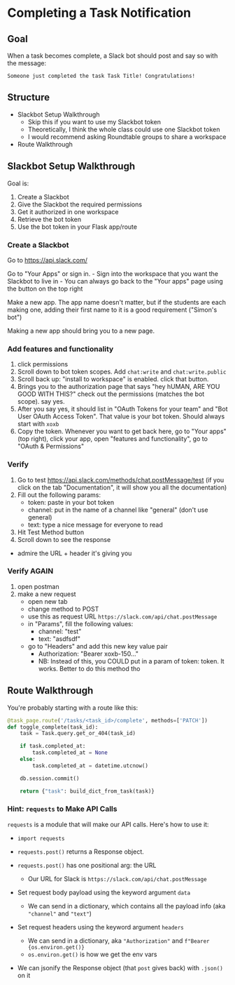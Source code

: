 # Completing a Task Notification

## Goal

When a task becomes complete, a Slack bot should post and say so with the message:

```
Someone just completed the task Task Title! Congratulations!
```

## Structure

- Slackbot Setup Walkthrough
  - Skip this if you want to use my Slackbot token
  - Theoretically, I think the whole class could use one Slackbot token
  - I would recommend asking Roundtable groups to share a workspace
- Route Walkthrough

## Slackbot Setup Walkthrough

Goal is:

1. Create a Slackbot
1. Give the Slackbot the required permissions
1. Get it authorized in one workspace
1. Retrieve the bot token
1. Use the bot token in your Flask app/route

### Create a Slackbot

Go to https://api.slack.com/

Go to "Your Apps" or sign in. - Sign into the workspace that you want the Slackbot to live in - You can always go back to the "Your apps" page using the button on the top right

Make a new app. The app name doesn't matter, but if the students are each making one, adding their first name to it is a good requirement ("Simon's bot")

Making a new app should bring you to a new page.

### Add features and functionality

1. click permissions
1. Scroll down to bot token scopes. Add `chat:write` and `chat:write.public`
1. Scroll back up: "install to workspace" is enabled. click that button.
1. Brings you to the authorization page that says "hey hUMAN, ARE YOU GOOD WITH THIS?" check out the permissions (matches the bot scope). say yes.
1. After you say yes, it should list in "OAuth Tokens for your team" and "Bot User OAuth Access Token". That value is your bot token. Should always start with `xoxb`
1. Copy the token. Whenever you want to get back here, go to "Your apps" (top right), click your app, open "features and functionality", go to "OAuth & Permissions"

### Verify

1. Go to test https://api.slack.com/methods/chat.postMessage/test (if you click on the tab "Documentation", it will show you all the documentation)
1. Fill out the following params:
   - token: paste in your bot token
   - channel: put in the name of a channel like "general" (don't use general)
   - text: type a nice message for everyone to read
1. Hit Test Method button
1. Scroll down to see the response

- admire the URL + header it's giving you

### Verify AGAIN

1. open postman
1. make a new request
   - open new tab
   - change method to POST
   - use this as request URL `https://slack.com/api/chat.postMessage`
   - in "Params", fill the following values:
     - channel: "test"
     - text: "asdfsdf"
   - go to "Headers" and add this new key value pair
     - Authorization: "Bearer xoxb-150..."
     - NB: Instead of this, you COULD put in a param of token: token. It works. Better to do this method tho

## Route Walkthrough

You're probably starting with a route like this:

```python
@task_page.route('/tasks/<task_id>/complete', methods=['PATCH'])
def toggle_complete(task_id):
    task = Task.query.get_or_404(task_id)

    if task.completed_at:
        task.completed_at = None
    else:
        task.completed_at = datetime.utcnow()

    db.session.commit()

    return {"task": build_dict_from_task(task)}
```

### Hint: `requests` to Make API Calls

`requests` is a module that will make our API calls. Here's how to use it:

- `import requests`

- `requests.post()` returns a Response object.

- `requests.post()` has one positional arg: the URL
    - Our URL for Slack is `https://slack.com/api/chat.postMessage`

- Set request body payload using the keyword argument `data`
    - We can send in a dictionary, which contains all the payload info (aka `"channel"` and `"text"`)

- Set request headers using the keyword argument `headers`
    - We can send in a dictionary, aka `"Authorization"` and `f"Bearer {os.environ.get()}`
    - `os.environ.get()` is how we get the env vars

- We can jsonify the Response object (that `post` gives back) with `.json()` on it



